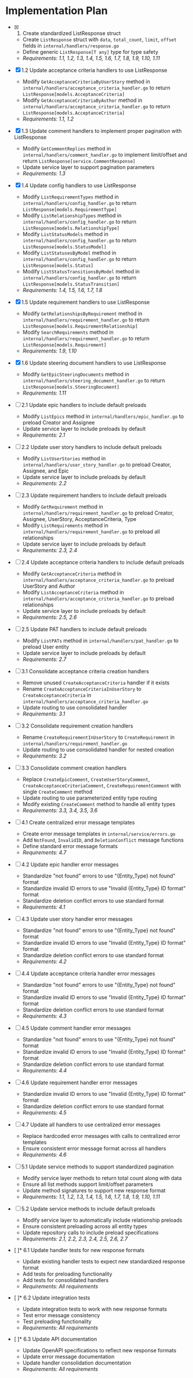 # Implementation Plan

- [x] 1. Create standardized ListResponse struct
  - Create `ListResponse` struct with `data`, `total_count`, `limit`, `offset` fields in `internal/handlers/response.go`
  - Define generic `ListResponse[T any]` type for type safety
  - _Requirements: 1.1, 1.2, 1.3, 1.4, 1.5, 1.6, 1.7, 1.8, 1.9, 1.10, 1.11_

- [x] 1.2 Update acceptance criteria handlers to use ListResponse
  - Modify `GetAcceptanceCriteriaByUserStory` method in `internal/handlers/acceptance_criteria_handler.go` to return `ListResponse[models.AcceptanceCriteria]`
  - Modify `GetAcceptanceCriteriaByAuthor` method in `internal/handlers/acceptance_criteria_handler.go` to return `ListResponse[models.AcceptanceCriteria]`
  - _Requirements: 1.1, 1.2_

- [x] 1.3 Update comment handlers to implement proper pagination with ListResponse
  - Modify `GetCommentReplies` method in `internal/handlers/comment_handler.go` to implement limit/offset and return `ListResponse[service.CommentResponse]`
  - Update service layer to support pagination parameters
  - _Requirements: 1.3_

- [x] 1.4 Update config handlers to use ListResponse
  - Modify `ListRequirementTypes` method in `internal/handlers/config_handler.go` to return `ListResponse[models.RequirementType]`
  - Modify `ListRelationshipTypes` method in `internal/handlers/config_handler.go` to return `ListResponse[models.RelationshipType]`
  - Modify `ListStatusModels` method in `internal/handlers/config_handler.go` to return `ListResponse[models.StatusModel]`
  - Modify `ListStatusesByModel` method in `internal/handlers/config_handler.go` to return `ListResponse[models.Status]`
  - Modify `ListStatusTransitionsByModel` method in `internal/handlers/config_handler.go` to return `ListResponse[models.StatusTransition]`
  - _Requirements: 1.4, 1.5, 1.6, 1.7, 1.8_

- [x] 1.5 Update requirement handlers to use ListResponse
  - Modify `GetRelationshipsByRequirement` method in `internal/handlers/requirement_handler.go` to return `ListResponse[models.RequirementRelationship]`
  - Modify `SearchRequirements` method in `internal/handlers/requirement_handler.go` to return `ListResponse[models.Requirement]`
  - _Requirements: 1.9, 1.10_

- [x] 1.6 Update steering document handlers to use ListResponse
  - Modify `GetEpicSteeringDocuments` method in `internal/handlers/steering_document_handler.go` to return `ListResponse[models.SteeringDocument]`
  - _Requirements: 1.11_

- [ ] 2.1 Update epic handlers to include default preloads
  - Modify `ListEpics` method in `internal/handlers/epic_handler.go` to preload Creator and Assignee
  - Update service layer to include preloads by default
  - _Requirements: 2.1_

- [ ] 2.2 Update user story handlers to include default preloads
  - Modify `ListUserStories` method in `internal/handlers/user_story_handler.go` to preload Creator, Assignee, and Epic
  - Update service layer to include preloads by default
  - _Requirements: 2.2_

- [ ] 2.3 Update requirement handlers to include default preloads
  - Modify `GetRequirement` method in `internal/handlers/requirement_handler.go` to preload Creator, Assignee, UserStory, AcceptanceCriteria, Type
  - Modify `ListRequirements` method in `internal/handlers/requirement_handler.go` to preload all relationships
  - Update service layer to include preloads by default
  - _Requirements: 2.3, 2.4_

- [ ] 2.4 Update acceptance criteria handlers to include default preloads
  - Modify `GetAcceptanceCriteria` method in `internal/handlers/acceptance_criteria_handler.go` to preload UserStory and Author
  - Modify `ListAcceptanceCriteria` method in `internal/handlers/acceptance_criteria_handler.go` to preload relationships
  - Update service layer to include preloads by default
  - _Requirements: 2.5, 2.6_

- [ ] 2.5 Update PAT handlers to include default preloads
  - Modify `ListPATs` method in `internal/handlers/pat_handler.go` to preload User entity
  - Update service layer to include preloads by default
  - _Requirements: 2.7_

- [ ] 3.1 Consolidate acceptance criteria creation handlers
  - Remove unused `CreateAcceptanceCriteria` handler if it exists
  - Rename `CreateAcceptanceCriteriaInUserStory` to `CreateAcceptanceCriteria` in `internal/handlers/acceptance_criteria_handler.go`
  - Update routing to use consolidated handler
  - _Requirements: 3.1_

- [ ] 3.2 Consolidate requirement creation handlers
  - Rename `CreateRequirementInUserStory` to `CreateRequirement` in `internal/handlers/requirement_handler.go`
  - Update routing to use consolidated handler for nested creation
  - _Requirements: 3.2_

- [ ] 3.3 Consolidate comment creation handlers
  - Replace `CreateEpicComment`, `CreateUserStoryComment`, `CreateAcceptanceCriteriaComment`, `CreateRequirementComment` with single `CreateComment` method
  - Update routing to use parameterized entity type routing
  - Modify existing `CreateComment` method to handle all entity types
  - _Requirements: 3.3, 3.4, 3.5, 3.6_

- [ ] 4.1 Create centralized error message templates
  - Create error message templates in `internal/service/errors.go`
  - Add `NotFound`, `InvalidID`, and `DeletionConflict` message functions
  - Define standard error message formats
  - _Requirements: 4.7_

- [ ] 4.2 Update epic handler error messages
  - Standardize "not found" errors to use "{Entity_Type} not found" format
  - Standardize invalid ID errors to use "Invalid {Entity_Type} ID format" format
  - Standardize deletion conflict errors to use standard format
  - _Requirements: 4.1_

- [ ] 4.3 Update user story handler error messages
  - Standardize "not found" errors to use "{Entity_Type} not found" format
  - Standardize invalid ID errors to use "Invalid {Entity_Type} ID format" format
  - Standardize deletion conflict errors to use standard format
  - _Requirements: 4.2_

- [ ] 4.4 Update acceptance criteria handler error messages
  - Standardize "not found" errors to use "{Entity_Type} not found" format
  - Standardize invalid ID errors to use "Invalid {Entity_Type} ID format" format
  - Standardize deletion conflict errors to use standard format
  - _Requirements: 4.3_

- [ ] 4.5 Update comment handler error messages
  - Standardize "not found" errors to use "{Entity_Type} not found" format
  - Standardize invalid ID errors to use "Invalid {Entity_Type} ID format" format
  - Standardize deletion conflict errors to use standard format
  - _Requirements: 4.4_

- [ ] 4.6 Update requirement handler error messages
  - Standardize invalid ID errors to use "Invalid {Entity_Type} ID format" format
  - Standardize deletion conflict errors to use standard format
  - _Requirements: 4.5_

- [ ] 4.7 Update all handlers to use centralized error messages
  - Replace hardcoded error messages with calls to centralized error templates
  - Ensure consistent error message format across all handlers
  - _Requirements: 4.6_

- [ ] 5.1 Update service methods to support standardized pagination
  - Modify service layer methods to return total count along with data
  - Ensure all list methods support limit/offset parameters
  - Update method signatures to support new response format
  - _Requirements: 1.1, 1.2, 1.3, 1.4, 1.5, 1.6, 1.7, 1.8, 1.9, 1.10, 1.11_

- [ ] 5.2 Update service methods to include default preloads
  - Modify service layer to automatically include relationship preloads
  - Ensure consistent preloading across all entity types
  - Update repository calls to include preload specifications
  - _Requirements: 2.1, 2.2, 2.3, 2.4, 2.5, 2.6, 2.7_

- [ ]* 6.1 Update handler tests for new response formats
  - Update existing handler tests to expect new standardized response format
  - Add tests for preloading functionality
  - Add tests for consolidated handlers
  - _Requirements: All requirements_

- [ ]* 6.2 Update integration tests
  - Update integration tests to work with new response formats
  - Test error message consistency
  - Test preloading functionality
  - _Requirements: All requirements_

- [ ]* 6.3 Update API documentation
  - Update OpenAPI specifications to reflect new response formats
  - Update error message documentation
  - Update handler consolidation documentation
  - _Requirements: All requirements_
